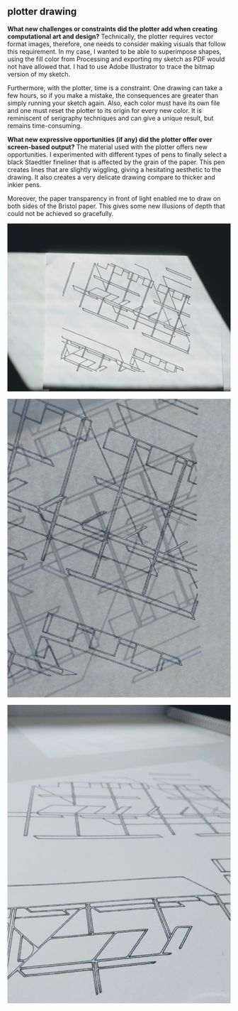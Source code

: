 ## plotter drawing

**What new challenges or constraints did the plotter add when creating computational art and design?**
Technically, the plotter requires vector format images, therefore, one needs to consider making visuals that follow this requirement. In my case, I wanted to be able to superimpose shapes, using the fill color from Processing and exporting my sketch as PDF would not have allowed that. I had to use Adobe Illustrator to trace the bitmap version of my sketch.

Furthermore, with the plotter, time is a constraint. One drawing can take a few hours, so if you make a mistake, the consequences are greater than simply running your sketch again. Also, each color must have its own file and one must reset the plotter to its origin for every new color. It is reminiscent of serigraphy techniques and can give a unique result, but remains time-consuming.


**What new expressive opportunities (if any) did the plotter offer over screen-based output?**
The material used with the plotter offers new opportunities. I experimented with different types of pens to finally select a black Staedtler fineliner that is affected by the grain of the paper. This pen creates lines that are slightly wiggling, giving a hesitating aesthetic to the drawing. It also creates a very delicate drawing compare to thicker and inkier pens.

Moreover, the paper transparency in front of light enabled me to draw on both sides of the Bristol paper. This gives some new illusions of depth that could not be achieved so gracefully.


![plotter0](https://github.com/CSVAD/sam/blob/master/projects/week8/plotter0.jpg)

![plotter1](https://github.com/CSVAD/sam/blob/master/projects/week8/plotter1.jpg)

![plotter1](https://github.com/CSVAD/sam/blob/master/projects/week8/plotter2.jpg)
